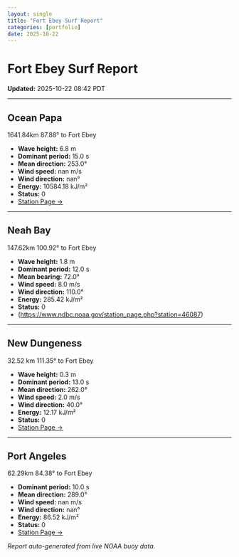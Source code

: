 ```yaml
---
layout: single
title: "Fort Ebey Surf Report"
categories: [portfolio]
date: 2025-10-22
---
```


# Fort Ebey Surf Report
**Updated:** 2025-10-22 08:42 PDT

---

## Ocean Papa 
1641.84km 87.88° to Fort Ebey
- **Wave height:** 6.8 m  
- **Dominant period:** 15.0 s  
- **Mean direction:** 253.0°  
- **Wind speed:** nan m/s  
- **Wind direction:** nan°  
- **Energy:** 10584.18 kJ/m²  
- **Status:** 0  
- [Station Page →](https://www.ndbc.noaa.gov/station_page.php?station=46246)

---

## Neah Bay 
147.62km 100.92° to Fort Ebey

- **Wave height:** 1.8 m  
- **Dominant period:** 12.0 s  
- **Mean bearing:** 72.0°  
- **Wind speed:** 8.0 m/s  
- **Wind direction:** 110.0°  
- **Energy:** 285.42 kJ/m²  
- **Status:** 0  
- (https://www.ndbc.noaa.gov/station_page.php?station=46087)

---

## New Dungeness 
32.52 km 111.35° to Fort Ebey 

- **Wave height:** 0.3 m  
- **Dominant period:** 13.0 s  
- **Mean direction:** 262.0°  
- **Wind speed:** 2.0 m/s  
- **Wind direction:** 40.0°  
- **Energy:** 12.17 kJ/m²  
- **Status:** 0  
- [Station Page →](https://www.ndbc.noaa.gov/station_page.php?station=46088)

---

## Port Angeles 
62.29km 84.38° to Fort Ebey 
- **Dominant period:** 10.0 s  
- **Mean direction:** 289.0°  
- **Wind speed:** nan m/s  
- **Wind direction:** nan°  
- **Energy:** 86.52 kJ/m²  
- **Status:** 0  
- [Station Page →](https://www.ndbc.noaa.gov/station_page.php?station=46267)

*Report auto-generated from live NOAA buoy data.*
